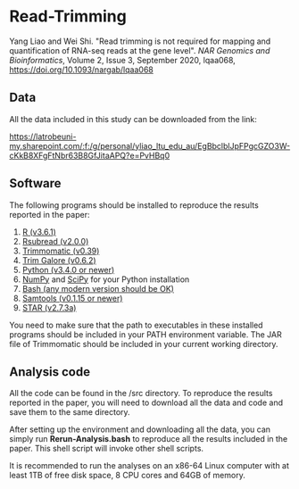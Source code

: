 # Read-Trimming
Yang Liao and Wei Shi. "Read trimming is not required for mapping and quantification of RNA-seq reads at the gene level". 
*NAR Genomics and Bioinformatics*, Volume 2, Issue 3, September 2020, lqaa068, https://doi.org/10.1093/nargab/lqaa068

## Data
All the data included in this study can be downloaded from the link:

https://latrobeuni-my.sharepoint.com/:f:/g/personal/yliao_ltu_edu_au/EgBbclblJpFPgcGZO3W-cKkB8XFgFtNbr63B8GfJitaAPQ?e=PvHBq0

## Software
The following programs should be installed to reproduce the results reported in the paper:

1. [R (v3.6.1)](https://www.r-project.org/)
2. [Rsubread (v2.0.0)](https://bioconductor.org/packages/3.10/bioc/html/Rsubread.html)
3. [Trimmomatic (v0.39)](http://www.usadellab.org/cms/?page=trimmomatic)
4. [Trim Galore (v0.6.2)](https://www.bioinformatics.babraham.ac.uk/projects/trim_galore/)
5. [Python (v3.4.0 or newer)](https://www.python.org/downloads/)
6. [NumPy](https://numpy.org/) and [SciPy](https://www.scipy.org/) for your Python installation
7. [Bash (any modern version should be OK)](https://www.gnu.org/software/bash/)
8. [Samtools (v0.1.15 or newer)](http://www.htslib.org/)
9. [STAR (v2.7.3a)](https://github.com/alexdobin/STAR/releases/tag/2.7.3a)

You need to make sure that the path to executables in these installed programs should be included in your PATH environment variable. The JAR file of Trimmomatic should be included in your current working directory.

## Analysis code
All the code can be found in the /src directory. To reproduce the results reported in the paper, you will need to download all the data and code and save them to the same directory. 

After setting up the environment and downloading all the data, you can simply run **Rerun-Analysis.bash** to reproduce all the results included in the paper. This shell script will invoke other shell scripts.

It is recommended to run the analyses on an x86-64 Linux computer with at least 1TB of free disk space, 8 CPU cores and 64GB of memory.
